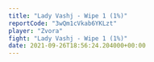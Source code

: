 ```yaml
---
title: "Lady Vashj - Wipe 1 (1%)"
reportCode: "3wQm1cVkab6YKLzt"
player: "Zvora"
fight: "Lady Vashj - Wipe 1 (1%)"
date: 2021-09-26T18:56:24.204000+00:00
---
```

